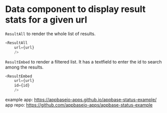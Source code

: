 # Data component to display result stats for a given url

```ResultAll``` to render the whole list of results.

```javascript
<ResultAll 
    url={url}
    />

```

```ResultEmbed``` to render a filtered list. It has a textfield to enter the id to search among the results.

```javascript
<ResultEmbed
    url={url}
    id={id}
    />
```

example app: https://appbaseio-apps.github.io/appbase-status-example/
app repo: https://github.com/appbaseio-apps/appbase-status-example